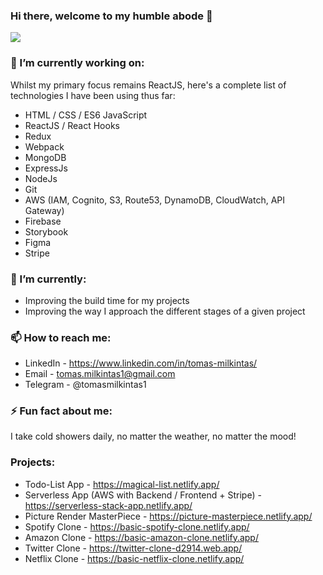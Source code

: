 ### Hi there, welcome to my humble abode 👋


<a href="https://tommi.netlify.app/" target="_blank"><img src="https://img.icons8.com/fluent/96/000000/portfolio.png"/></a>


### 🔭 I’m currently working on:
Whilst my primary focus remains ReactJS, here's a complete list of technologies I have been using thus far:
- HTML / CSS / ES6 JavaScript
- ReactJS / React Hooks
- Redux
- Webpack
- MongoDB
- ExpressJs
- NodeJs
- Git
- AWS (IAM, Cognito, S3, Route53, DynamoDB, CloudWatch, API Gateway)
- Firebase
- Storybook
- Figma
- Stripe

### 🌱 I’m currently:
- Improving the build time for my projects
- Improving the way I approach the different stages of a given project

### 📫 How to reach me:
- LinkedIn - https://www.linkedin.com/in/tomas-milkintas/
- Email - tomas.milkintas1@gmail.com
- Telegram - @tomasmilkintas1

### ⚡ Fun fact about me: 
I take cold showers daily, no matter the weather, no matter the mood! 

### Projects:

- Todo-List App - https://magical-list.netlify.app/
- Serverless App (AWS with Backend / Frontend + Stripe) - https://serverless-stack-app.netlify.app/
- Picture Render MasterPiece - https://picture-masterpiece.netlify.app/
- Spotify Clone - https://basic-spotify-clone.netlify.app/
- Amazon Clone - https://basic-amazon-clone.netlify.app/
- Twitter Clone - https://twitter-clone-d2914.web.app/
- Netflix Clone - https://basic-netflix-clone.netlify.app/



<!--
**tomasmilkintas/tomasmilkintas** is a ✨ _special_ ✨ repository because its `README.md` (this file) appears on your GitHub profile.

Here are some ideas to get you started:

- 🔭 I’m currently working on ...
- 🌱 I’m currently learning ...
- 👯 I’m looking to collaborate on ...
- 🤔 I’m looking for help with ...
- 💬 Ask me about ...
- 📫 How to reach me: ...
- 😄 Pronouns: ...
- ⚡ Fun fact: ...
-->
